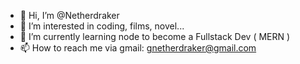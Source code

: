 - 👋 Hi, I’m @Netherdraker
- 👀 I’m interested in coding, films, novel...
- 🌱 I’m currently learning node to become a Fullstack Dev ( MERN )
- 📫 How to reach me
        via gmail: gnetherdraker@gmail.com

<!---
Netherdraker/Netherdraker is a ✨ special ✨ repository because its `README.md` (this file) appears on your GitHub profile.
You can click the Preview link to take a look at your changes.
--->
